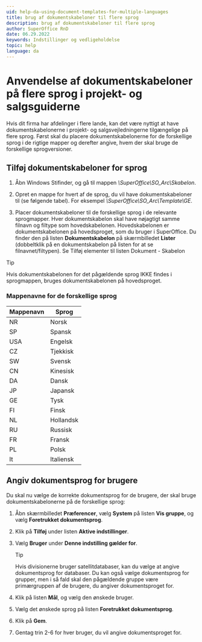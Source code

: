 ```yaml
---
uid: help-da-using-document-templates-for-multiple-languages
title: brug af dokumentskabeloner til flere sprog
description: brug af dokumentskabeloner til flere sprog
author: SuperOffice RnD
date: 06.29.2022
keywords: Indstillinger og vedligeholdelse
topic: help
language: da
---
```


# Anvendelse af dokumentskabeloner på flere sprog i projekt- og salgsguiderne

Hvis dit firma har afdelinger i flere lande, kan det være nyttigt at have dokumentskabelonerne i projekt- og salgsvejledningerne tilgængelige på flere sprog. Først skal du placere dokumentskabelonerne for de forskellige sprog i de rigtige mapper og derefter angive, hvem der skal bruge de forskellige sprogversioner.

## Tilføj dokumentskabeloner for sprog

1. Åbn Windows Stifinder, og gå til mappen *\\SuperOffice\\SO_Arc\\Skabelon*.

2. Opret en mappe for hvert af de sprog, du vil have dokumentskabeloner til (se følgende tabel). For eksempel *\\SuperOffice\\SO_Arc\\Template\\GE*.

3. Placer dokumentskabeloner til de forskellige sprog i de relevante sprogmapper. Hver dokumentskabelon skal have nøjagtigt samme filnavn og filtype som hovedskabelonen. Hovedskabelonen er dokumentskabelonen på hovedsproget, som du bruger i SuperOffice. Du finder den på listen **Dokumentskabelon** på skærmbilledet **Lister** (dobbeltklik på en dokumentskabelon på listen for at se filnavnet/filtypen). Se Tilføj elementer til listen Dokument - Skabelon

> [!TIP]
> Hvis dokumentskabelonen for det pågældende sprog IKKE findes i sprogmappen, bruges dokumentskabelonen på hovedsproget.

### Mappenavne for de forskellige sprog

| Mappenavn | Sprog |
|---|---|
| NR | Norsk |
| SP | Spansk |
| USA | Engelsk |
| CZ | Tjekkisk |
| SW | Svensk |
| CN | Kinesisk |
| DA | Dansk |
| JP | Japansk |
| GE | Tysk |
| FI | Finsk |
| NL | Hollandsk |
| RU | Russisk |
| FR | Fransk |
| PL | Polsk |
| It | Italiensk |

## Angiv dokumentsprog for brugere

Du skal nu vælge de korrekte dokumentsprog for de brugere, der skal bruge dokumentskabelonerne på de forskellige sprog:

1. Åbn skærmbilledet **Præferencer**, vælg **System** på listen **Vis gruppe**, og vælg **Foretrukket dokumentsprog**.

2. Klik på **Tilføj** under listen **Aktive indstillinger**.

3. Vælg **Bruger** under **Denne indstilling gælder for**.

    > [!TIP]
    > Hvis divisionerne bruger satellitdatabaser, kan du vælge at angive dokumentsprog for databaser. Du kan også vælge dokumentsprog for grupper, men i så fald skal den pågældende gruppe være primærgruppen af de brugere, du angiver dokumentsproget for.

4. Klik på listen **Mål**, og vælg den ønskede bruger.

5. Vælg det ønskede sprog på listen **Foretrukket dokumentsprog**.

6. Klik på **Gem**.

7. Gentag trin 2-6 for hver bruger, du vil angive dokumentsproget for.
